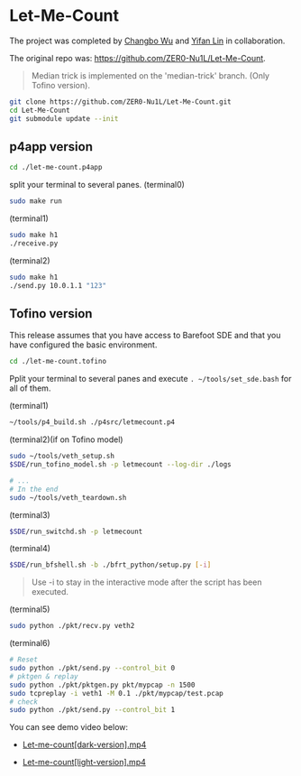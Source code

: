 # Let-Me-Count
The project was completed by [Changbo Wu](https://github.com/ZER0-Nu1L) and [Yifan Lin](https://github.com/lin-yifan1) in collaboration.

The original repo was: https://github.com/ZER0-Nu1L/Let-Me-Count.

> Median trick is implemented on the 'median-trick' branch. (Only Tofino version).

```Bash
git clone https://github.com/ZER0-Nu1L/Let-Me-Count.git
cd Let-Me-Count
git submodule update --init
```

## p4app version
```Bash
cd ./let-me-count.p4app
```

split your terminal to several panes.
(terminal0)
```Bash
sudo make run
```

(terminal1)
```Bash
sudo make h1
./receive.py
```

(terminal2)
```Bash
sudo make h1
./send.py 10.0.1.1 "123"
```

## Tofino version
This release assumes that you have access to Barefoot SDE and that you have configured the basic environment.

```Bash
cd ./let-me-count.tofino
```

Pplit your terminal to several panes and execute `. ~/tools/set_sde.bash` for all of them.

(terminal1)
```Bash
~/tools/p4_build.sh ./p4src/letmecount.p4
```

(terminal2)(if on Tofino model)

```Bash
sudo ~/tools/veth_setup.sh
$SDE/run_tofino_model.sh -p letmecount --log-dir ./logs

# ...
# In the end 
sudo ~/tools/veth_teardown.sh
```

(terminal3)
```Bash
$SDE/run_switchd.sh -p letmecount
```

(terminal4)
```Bash
$SDE/run_bfshell.sh -b ./bfrt_python/setup.py [-i]
```
> Use -i to stay in the interactive mode after the script has been executed.

(terminal5)
```Bash
sudo python ./pkt/recv.py veth2
```

(terminal6)
```Bash
# Reset
sudo python ./pkt/send.py --control_bit 0
# pktgen & replay
sudo python ./pkt/pktgen.py pkt/mypcap -n 1500
sudo tcpreplay -i veth1 -M 0.1 ./pkt/mypcap/test.pcap
# check
sudo python ./pkt/send.py --control_bit 1
```

You can see demo video below:

- [Let-me-count[dark-version].mp4](https://drive.google.com/file/d/1EfQDGpLYPSOLNCY63UuZH3dMBAla6fAw/view?usp=share_link) 

- [Let-me-count[light-version].mp4](https://drive.google.com/file/d/12jTdf0rTrlbDcpo8arQAVnUOX4ZCpAvS/view?usp=sharing)
